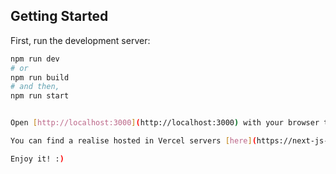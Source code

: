 ## Getting Started

First, run the development server:

```bash
npm run dev
# or
npm run build
# and then,
npm run start


Open [http://localhost:3000](http://localhost:3000) with your browser to see the result.

You can find a realise hosted in Vercel servers [here](https://next-js-pokedex-navy.vercel.app/).

Enjoy it! :)
